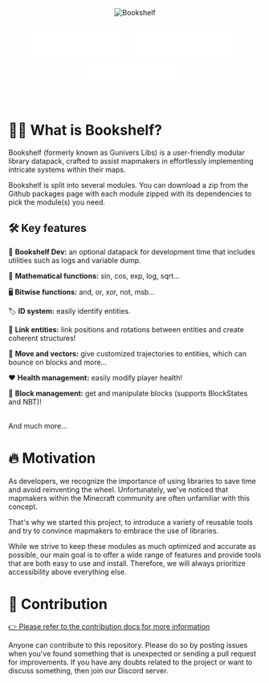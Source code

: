<div align="center">
  <picture>
    <source media="(prefers-color-scheme: dark)" alt="Bookshelf" srcset="docs/_imgs/banner-dark.png" width="600px">
    <img alt="Bookshelf" src="docs/_imgs/banner-light.png" width="600px">
  </picture>
</div>

<h2>
<div align="center">
    <a href="https://bookshelf.docs.gunivers.net/en/latest/quickstart.html"><img src="docs/_imgs/download.svg?v=2" alt="Download" style="height:3rem"></a>
    &nbsp;&nbsp;
    <a href="https://bookshelf.docs.gunivers.net/"><img src="docs/_imgs/documentation.svg?v=2" alt="Documentation" style="height:3rem"></a>
    &nbsp;&nbsp;
    <a href="https://discord.gg/MkXytNjmBt"><img src="docs/_imgs/discord.svg?v=2" alt="Discord" style="height:3rem"></a>
  </div>
</h2>

<br>

# 🕵️‍♂️ What is Bookshelf?

Bookshelf (formerly known as Gunivers Libs) is a user-friendly modular library datapack, crafted to assist mapmakers in effortlessly implementing intricate systems within their maps.

Bookshelf is split into several modules. You can download a zip from the Github packages page with each module zipped with its dependencies to pick the module(s) you need.

## 🛠️ Key features

📄 **Bookshelf Dev:** an optional datapack for development time that includes utilities such as logs and variable dump.

🧮 **Mathematical functions:** sin, cos, exp, log, sqrt...

🖥️ **Bitwise functions:** and, or, xor, not, msb...

🏷️ **ID system:** easily identify entities.

🔗 **Link entities:** link positions and rotations between entities and create coherent structures!

🏃 **Move and vectors:** give customized trajectories to entities, which can bounce on blocks and more...

❤️ **Health management:** easily modify player health!

🧱 **Block management:** get and manipulate blocks (supports BlockStates and NBT)!

<br>
And much more...

# 🔥 Motivation

As developers, we recognize the importance of using libraries to save time and avoid reinventing the wheel. Unfortunately, we've noticed that mapmakers within the Minecraft community are often unfamiliar with this concept.

That's why we started this project, to introduce a variety of reusable tools and try to convince mapmakers to embrace the use of libraries.

While we strive to keep these modules as much optimized and accurate as possible, our main goal is to offer a wide range of features and provide tools that are both easy to use and install. Therefore, we will always prioritize accessibility above everything else.

# 🤝 Contribution

[👉 Please refer to the contribution docs for more information](https://bookshelf.docs.gunivers.net/en/latest/contribute/index.html)

Anyone can contribute to this repository. Please do so by posting issues when you've found something that is unexpected or sending a pull request for improvements. If you have any doubts related to the project or want to discuss something, then join our Discord server.
